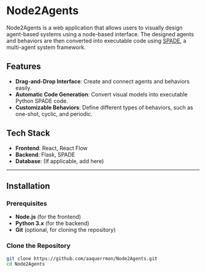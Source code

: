 # Node2Agents  

Node2Agents is a web application that allows users to visually design agent-based systems using a node-based interface. The designed agents and behaviors are then converted into executable code using [SPADE](https://github.com/javipalanca/spade), a multi-agent system framework.  

## Features  

- **Drag-and-Drop Interface**: Create and connect agents and behaviors easily.  
- **Automatic Code Generation**: Convert visual models into executable Python SPADE code.  
- **Customizable Behaviors**: Define different types of behaviors, such as one-shot, cyclic, and periodic.  

## Tech Stack  

- **Frontend**: React, React Flow  
- **Backend**: Flask, SPADE  
- **Database**: (If applicable, add here)  

---

## Installation  

### Prerequisites  

- **Node.js** (for the frontend)  
- **Python 3.x** (for the backend)  
- **Git** (optional, for cloning the repository)  

### Clone the Repository  

```bash
git clone https://github.com/aaquerrmon/Node2Agents.git
cd Node2Agents

